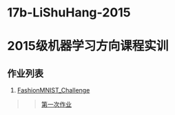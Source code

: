 # 17b-LiShuHang-2015
# 2015级机器学习方向课程实训

## 作业列表

1. [FashionMNIST_Challenge](https://github.com/m-L-0/17b-LiShuHang-2015/blob/master/FashionMNIST_Challenge/REMINE.md)   
>> [第一次作业](https://github.com/m-L-0/17b-LiShuHang-2015/blob/master/FashionMNIST_Challenge/REMINE.md)
